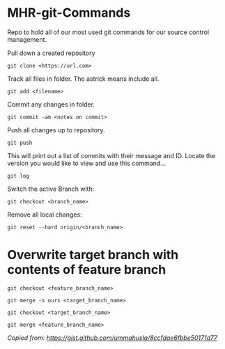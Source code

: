 # MHR-git-Commands
Repo to hold all of our most used git commands for our source control management. 

Pull down a created repository 

``git clone <https://url.com>``


Track all files in folder. The astrick means include all. 

``git add <filename>``


Commit any changes in folder. 

``git commit -am <notes on commit>``


Push all changes up to repository. 

``git push``


This will print out a list of commits with their message and ID. 
Locate the version you would like to view and use this command...

``git log`` 


Switch the active Branch with:

``git checkout <branch_name>``


Remove all local changes: 

``git reset --hard origin/<branch_name>``


# Overwrite target branch with contents of feature branch

``git checkout <feature_branch_name>``

``git merge -s ours <target_branch_name>``

``git checkout <target_branch_name>``

``git merge <feature_branch_name>``

_Copied from: https://gist.github.com/ummahusla/8ccfdae6fbbe50171d77_
